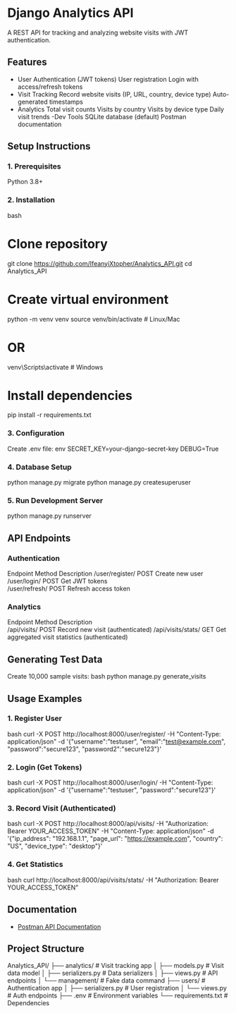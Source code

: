 # Django Analytics API

A REST API for tracking and analyzing website visits with JWT authentication.
## Features

- User Authentication (JWT tokens)
  	User registration
  	Login with access/refresh tokens
- Visit Tracking
  	Record website visits (IP, URL, country, device type)
  	Auto-generated timestamps
- Analytics
  	Total visit counts
  	Visits by country
  	Visits by device type
  	Daily visit trends
-Dev Tools
  	SQLite database (default)
  	Postman documentation

## Setup Instructions

### 1. Prerequisites
 Python 3.8+


### 2. Installation
bash
# Clone repository
git clone https://github.com/IfeanyiXtopher/Analytics_API.git
cd Analytics_API

# Create virtual environment
python -m venv venv
source venv/bin/activate  # Linux/Mac
# OR
venv\Scripts\activate    # Windows

# Install dependencies
pip install -r requirements.txt


### 3. Configuration
Create .env file:
env
SECRET_KEY=your-django-secret-key
DEBUG=True


### 4. Database Setup
python manage.py migrate
python manage.py createsuperuser


### 5. Run Development Server
python manage.py runserver





## API Endpoints

### Authentication
Endpoint          			Method 	  		   Description 
/user/register/ 			   POST   				Create new user           
/user/login/    			   POST   				Get JWT tokens            
/user/refresh/  			   POST   				Refresh access token      

### Analytics
 Endpoint                	Method  			   Description                     
 /api/visits/        		POST   			   Record new visit (authenticated)
 /api/visits/stats/   		GET    			   Get aggregated visit statistics (authenticated)





## Generating Test Data
Create 10,000 sample visits:
bash
python manage.py generate_visits





## Usage Examples

### 1. Register User
bash
curl -X POST http://localhost:8000/user/register/ 
  -H "Content-Type: application/json" 
  -d '{"username":"testuser", "email":"test@example.com", "password":"secure123", "password2":"secure123"}'


### 2. Login (Get Tokens)
bash
curl -X POST http://localhost:8000/user/login/ 
  -H "Content-Type: application/json" 
  -d '{"username":"testuser", "password":"secure123"}'


### 3. Record Visit (Authenticated)
bash
curl -X POST http://localhost:8000/api/visits/ 
  -H "Authorization: Bearer YOUR_ACCESS_TOKEN" 
  -H "Content-Type: application/json" 
  -d '{"ip_address": "192.168.1.1", "page_url": "https://example.com", "country": "US", "device_type": "desktop"}'


### 4. Get Statistics
bash
curl http://localhost:8000/api/visits/stats/ 
  -H "Authorization: Bearer YOUR_ACCESS_TOKEN"



## Documentation
- [Postman API Documentation](https://documenter.getpostman.com/view/33125691/2sB2cVg2vT#8b142751-8123-45f2-bf11-6a61d90aeeac)



## Project Structure
Analytics_API/
├── analytics/            # Visit tracking app
│   ├── models.py         # Visit data model
│   ├── serializers.py    # Data serializers
│   ├── views.py          # API endpoints
│   └── management/       # Fake data command
├── users/                # Authentication app
│   ├── serializers.py    # User registration
│   └── views.py          # Auth endpoints
├── .env                  # Environment variables
└── requirements.txt      # Dependencies

